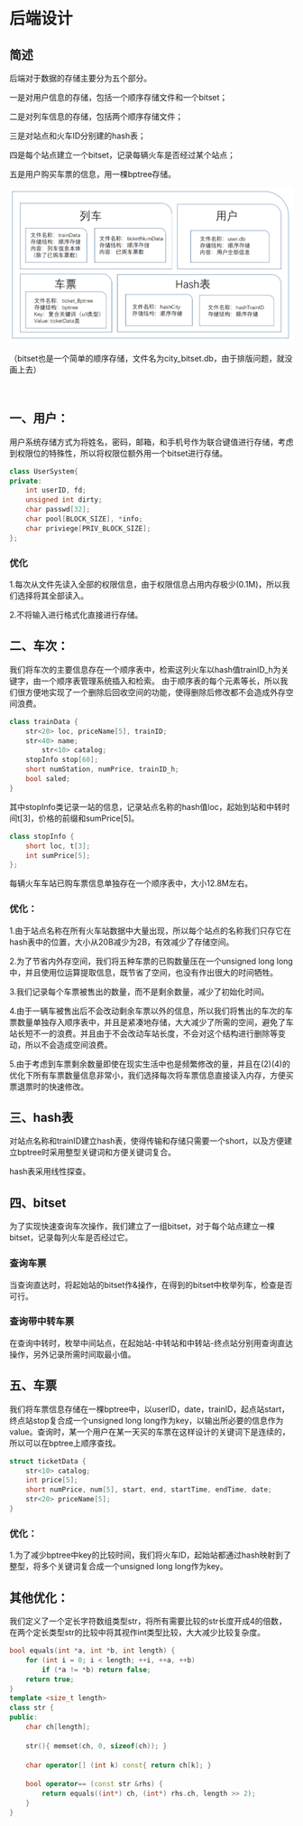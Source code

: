 # 后端设计



## 简述

后端对于数据的存储主要分为五个部分。

一是对用户信息的存储，包括一个顺序存储文件和一个bitset；

二是对列车信息的存储，包括两个顺序存储文件；

三是对站点和火车ID分别建的hash表；

四是每个站点建立一个bitset，记录每辆火车是否经过某个站点；

五是用户购买车票的信息，用一棵bptree存储。

![avatar](文件存储.png)

（bitset也是一个简单的顺序存储，文件名为city_bitset.db，由于排版问题，就没画上去）

​	

## 一、用户：

用户系统存储方式为将姓名，密码，邮箱，和手机号作为联合键值进行存储，考虑到权限位的特殊性，所以将权限位额外用一个bitset进行存储。

```c++
class UserSystem{
private:
    int userID, fd;
    unsigned int dirty;
    char passwd[32];
    char pool[BLOCK_SIZE], *info;
    char priviege[PRIV_BLOCK_SIZE];
};

```

### 优化

1.每次从文件先读入全部的权限信息，由于权限信息占用内存极少(0.1M)，所以我们选择将其全部读入。

2.不将输入进行格式化直接进行存储。



## 二、车次：

我们将车次的主要信息存在一个顺序表中，检索这列火车以hash值trainID_h为关键字，由一个顺序表管理系统插入和检索。
由于顺序表的每个元素等长，所以我们很方便地实现了一个删除后回收空间的功能，使得删除后修改都不会造成外存空间浪费。

```c++
class trainData {
	str<20> loc, priceName[5], trainID;
	str<40> name;
    	str<10> catalog;
	stopInfo stop[60];
	short numStation, numPrice, trainID_h;
	bool saled;
}
```

其中stopInfo类记录一站的信息，记录站点名称的hash值loc，起始到站和中转时间t[3]，价格的前缀和sumPrice[5]。

```c++
class stopInfo {
	short loc, t[3];
	int sumPrice[5];
};
```

每辆火车车站已购车票信息单独存在一个顺序表中，大小12.8M左右。

### 优化：

1.由于站点名称在所有火车站数据中大量出现，所以每个站点的名称我们只存它在hash表中的位置，大小从20B减少为2B，有效减少了存储空间。

2.为了节省内外存空间，我们将五种车票的已购数量压在一个unsigned long long中，并且使用位运算提取信息，既节省了空间，也没有作出很大的时间牺牲。

3.我们记录每个车票被售出的数量，而不是剩余数量，减少了初始化时间。

4.由于一辆车被售出后不会改动剩余车票以外的信息，所以我们将售出的车次的车票数量单独存入顺序表中，并且是紧凑地存储，大大减少了所需的空间，避免了车站长短不一的浪费。并且由于不会改动车站长度，不会对这个结构进行删除等变动，所以不会造成空间浪费。

5.由于考虑到车票剩余数量即使在现实生活中也是频繁修改的量，并且在(2)(4)的优化下所有车票数量信息非常小，我们选择每次将车票信息直接读入内存，方便买票退票时的快速修改。



## 三、hash表

对站点名称和trainID建立hash表，使得传输和存储只需要一个short，以及方便建立bptree时采用整型关键词和方便关键词复合。

hash表采用线性探查。



## 四、bitset

为了实现快速查询车次操作，我们建立了一组bitset，对于每个站点建立一棵bitset，记录每列火车是否经过它。

### 查询车票

当查询直达时，将起始站的bitset作&操作，在得到的bitset中枚举列车，检查是否可行。

### 查询带中转车票

在查询中转时，枚举中间站点，在起始站-中转站和中转站-终点站分别用查询直达操作，另外记录所需时间取最小值。



## 五、车票

我们将车票信息存储在一棵bptree中，以userID，date，trainID，起点站start，终点站stop复合成一个unsigned long long作为key，以输出所必要的信息作为value。查询时，某一个用户在某一天买的车票在这样设计的关键词下是连续的，所以可以在bptree上顺序查找。

```C++
struct ticketData {
	str<10> catalog;
	int price[5];
	short numPrice, num[5], start, end, startTime, endTime, date;
	str<20> priceName[5];
}
```

### 优化：

1.为了减少bptree中key的比较时间，我们将火车ID，起始站都通过hash映射到了整型，将多个关键词复合成一个unsigned long long作为key。



## 其他优化：

我们定义了一个定长字符数组类型str，将所有需要比较的str长度开成4的倍数，在两个定长类型str的比较中将其视作int类型比较，大大减少比较复杂度。

```c++
bool equals(int *a, int *b, int length) {
    for (int i = 0; i < length; ++i, ++a, ++b)
        if (*a != *b) return false;
    return true;
}
template <size_t length>
class str {
public:
    char ch[length];
    
    str(){ memset(ch, 0, sizeof(ch)); }
    
    char operator[] (int k) const{ return ch[k]; }
    
    bool operator== (const str &rhs) {
        return equals((int*) ch, (int*) rhs.ch, length >> 2);
    }
}
```
